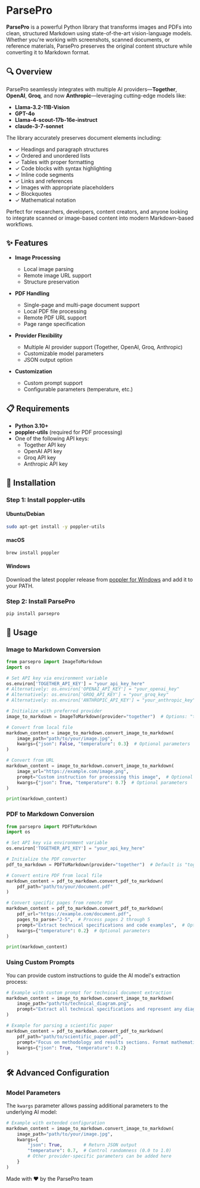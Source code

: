 # ParsePro

**ParsePro** is a powerful Python library that transforms images and PDFs into clean, structured Markdown using state-of-the-art vision-language models. Whether you're working with screenshots, scanned documents, or reference materials, ParsePro preserves the original content structure while converting it to Markdown format.

## 🔍 Overview

ParsePro seamlessly integrates with multiple AI providers—**Together**, **OpenAI**, **Groq**, and now **Anthropic**—leveraging cutting-edge models like:

- **Llama-3.2-11B-Vision**
- **GPT-4o**
- **Llama-4-scout-17b-16e-instruct**
- **claude-3-7-sonnet**

The library accurately preserves document elements including:

- ✓ Headings and paragraph structures
- ✓ Ordered and unordered lists
- ✓ Tables with proper formatting
- ✓ Code blocks with syntax highlighting
- ✓ Inline code segments
- ✓ Links and references
- ✓ Images with appropriate placeholders
- ✓ Blockquotes
- ✓ Mathematical notation

Perfect for researchers, developers, content creators, and anyone looking to integrate scanned or image-based content into modern Markdown-based workflows.

## ✨ Features

- **Image Processing**
  - Local image parsing
  - Remote image URL support
  - Structure preservation

- **PDF Handling**
  - Single-page and multi-page document support
  - Local PDF file processing
  - Remote PDF URL support
  - Page range specification
  
- **Provider Flexibility**
  - Multiple AI provider support (Together, OpenAI, Groq, Anthropic)
  - Customizable model parameters
  - JSON output option

- **Customization**
  - Custom prompt support
  - Configurable parameters (temperature, etc.)

## 📋 Requirements

- **Python 3.10+**
- **poppler-utils** (required for PDF processing)
- One of the following API keys:
  - Together API key
  - OpenAI API key
  - Groq API key
  - Anthropic API key

## 🔧 Installation

### Step 1: Install poppler-utils

#### Ubuntu/Debian
```bash
sudo apt-get install -y poppler-utils
```

#### macOS
```bash
brew install poppler
```

#### Windows
Download the latest poppler release from [poppler for Windows](https://github.com/oschwartz10612/poppler-windows/releases/) and add it to your PATH.

### Step 2: Install ParsePro

```bash
pip install parsepro
```

## 🚀 Usage

### Image to Markdown Conversion

```python
from parsepro import ImageToMarkdown
import os

# Set API key via environment variable
os.environ['TOGETHER_API_KEY'] = "your_api_key_here"
# Alternatively: os.environ['OPENAI_API_KEY'] = "your_openai_key"
# Alternatively: os.environ['GROQ_API_KEY'] = "your_groq_key"
# Alternatively: os.environ['ANTHROPIC_API_KEY'] = "your_anthropic_key"

# Initialize with preferred provider
image_to_markdown = ImageToMarkdown(provider="together")  # Options: "together", "openai", "groq", "anthropic"

# Convert from local file
markdown_content = image_to_markdown.convert_image_to_markdown(
    image_path="path/to/your/image.jpg",
    kwargs={"json": False, "temperature": 0.3}  # Optional parameters
)

# Convert from URL
markdown_content = image_to_markdown.convert_image_to_markdown(
    image_url="https://example.com/image.png",
    prompt="Custom instruction for processing this image",  # Optional
    kwargs={"json": True, "temperature": 0.7}  # Optional parameters
)

print(markdown_content)
```

### PDF to Markdown Conversion

```python
from parsepro import PDFToMarkdown
import os

# Set API key via environment variable
os.environ['TOGETHER_API_KEY'] = "your_api_key_here"

# Initialize the PDF converter
pdf_to_markdown = PDFToMarkdown(provider="together")  # Default is "together"

# Convert entire PDF from local file
markdown_content = pdf_to_markdown.convert_pdf_to_markdown(
    pdf_path="path/to/your/document.pdf"
)

# Convert specific pages from remote PDF
markdown_content = pdf_to_markdown.convert_pdf_to_markdown(
    pdf_url="https://example.com/document.pdf",
    pages_to_parse="2-5",  # Process pages 2 through 5
    prompt="Extract technical specifications and code examples",  # Optional custom prompt
    kwargs={"temperature": 0.2}  # Optional parameters
)

print(markdown_content)
```

### Using Custom Prompts

You can provide custom instructions to guide the AI model's extraction process:

```python
# Example with custom prompt for technical document extraction
markdown_content = image_to_markdown.convert_image_to_markdown(
    image_path="path/to/technical_diagram.png",
    prompt="Extract all technical specifications and represent any diagrams as markdown tables. Include all numerical values and units."
)

# Example for parsing a scientific paper
markdown_content = pdf_to_markdown.convert_pdf_to_markdown(
    pdf_path="path/to/scientific_paper.pdf",
    prompt="Focus on methodology and results sections. Format mathematical equations using LaTeX notation. Create proper tables for all results data.",
    kwargs={"json": True, "temperature": 0.2}
)
```

## 🛠️ Advanced Configuration

### Model Parameters

The `kwargs` parameter allows passing additional parameters to the underlying AI model:

```python
# Example with extended configuration
markdown_content = image_to_markdown.convert_image_to_markdown(
    image_path="path/to/your/image.jpg",
    kwargs={
        "json": True,        # Return JSON output
        "temperature": 0.7,  # Control randomness (0.0 to 1.0)
        # Other provider-specific parameters can be added here
    }
)
```



Made with ❤️ by the ParsePro team
